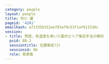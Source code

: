 ```yaml
---
category: people
layout: people
title: 市川 燿
pageid: '4281'
emailhash: a71335b312aef83af9c5371af811536c
session:
- title: 照度，色温度を用いた屋内エリア推定手法の検討
  psid: 8B-2
  sessiontitle: 位置推定(2)
  sessionid: 8b
  role: 発表者
---
```


